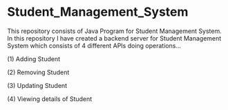 # Student_Management_System

This repository consists of Java Program for Student Management System. In this repository I have created a backend server for Student Management System which consists of 4 different APIs doing operations...

(1) Adding Student

(2) Removing Student

(3) Updating Student

(4) Viewing details of Student
